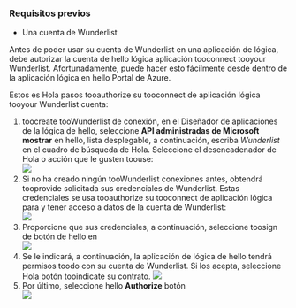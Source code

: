 ### <a name="prerequisites"></a>Requisitos previos
* Una cuenta de Wunderlist  

Antes de poder usar su cuenta de Wunderlist en una aplicación de lógica, debe autorizar la cuenta de hello lógica aplicación tooconnect tooyour Wunderlist. Afortunadamente, puede hacer esto fácilmente desde dentro de la aplicación lógica en hello Portal de Azure. 

Estos es Hola pasos tooauthorize su tooconnect de aplicación lógica tooyour Wunderlist cuenta:

1. toocreate tooWunderlist de conexión, en el Diseñador de aplicaciones de la lógica de hello, seleccione **API administradas de Microsoft mostrar** en hello, lista desplegable, a continuación, escriba *Wunderlist* en el cuadro de búsqueda de Hola. Seleccione el desencadenador de Hola o acción que le gusten toouse:  
   ![](./media/connectors-create-api-wunderlist/wunderlist-0.png)
2. Si no ha creado ningún tooWunderlist conexiones antes, obtendrá tooprovide solicitada sus credenciales de Wunderlist. Estas credenciales se usa tooauthorize su tooconnect de aplicación lógica para y tener acceso a datos de la cuenta de Wunderlist:   
   ![](./media/connectors-create-api-wunderlist/wunderlist-1.png)  
3. Proporcione que sus credenciales, a continuación, seleccione toosign de botón de hello en  
   ![](./media/connectors-create-api-wunderlist/wunderlist-2.png)  
4. Se le indicará, a continuación, la aplicación de lógica de hello tendrá permisos toodo con su cuenta de Wunderlist. Si los acepta, seleccione Hola botón tooindicate su contrato. 
   ![](./media/connectors-create-api-wunderlist/wunderlist-4.png)  
5. Por último, seleccione hello **Authorize** botón  
   ![](./media/connectors-create-api-wunderlist/wunderlist-5.png)  

